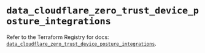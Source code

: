 # `data_cloudflare_zero_trust_device_posture_integrations`

Refer to the Terraform Registry for docs: [`data_cloudflare_zero_trust_device_posture_integrations`](https://registry.terraform.io/providers/cloudflare/cloudflare/5.3.0/docs/data-sources/zero_trust_device_posture_integrations).
